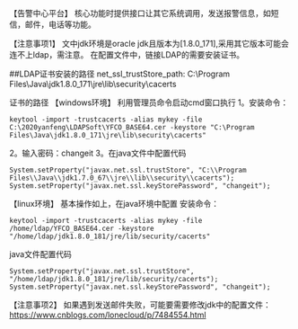 【告警中心平台】
核心功能时提供接口让其它系统调用，发送报警信息，如短信，邮件，电话等功能。

【注意事项1】
文中jdk环境是oracle jdk且版本为[1.8.0_171],采用其它版本可能会连不上ldap，需注意。
在配置文件中，链接LDAP的需要安装证书。


  ##LDAP证书安装的路径
  net_ssl_trustStore_path: C:\\Program Files\\Java\\jdk1.8.0_171\\jre\\lib\\security\\cacerts
  
证书的路径
【windows环境】
利用管理员命令启动cmd窗口执行
1。安装命令：

	keytool -import -trustcacerts -alias mykey -file C:\2020yanfeng\LDAPSoft\YFCO_BASE64.cer -keystore "C:\Program Files\Java\jdk1.8.0_171\jre\lib\security\cacerts"
2。输入密码：changeit
3。在java文件中配置代码

	System.setProperty("javax.net.ssl.trustStore", "C:\\Program Files\\Java\\jdk1.7.0_67\\jre\\lib\\security\\cacerts");
    System.setProperty("javax.net.ssl.keyStorePassword", "changeit");

【linux环境】
基本操作如上，在java环境中配置
安装命令：

	keytool -import -trustcacerts -alias mykey -file /home/ldap/YFCO_BASE64.cer -keystore "/home/ldap/jdk1.8.0_181/jre/lib/security/cacerts"     

java文件配置代码

	System.setProperty("javax.net.ssl.trustStore", "/home/ldap/jdk1.8.0_181/jre/lib/security/cacerts");
    System.setProperty("javax.net.ssl.keyStorePassword", "changeit");
    
【注意事项2】
如果遇到发送邮件失败，可能要需要修改jdk中的配置文件：https://www.cnblogs.com/lonecloud/p/7484554.html    
    
    
    
    